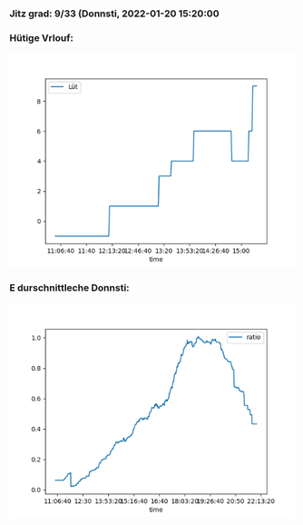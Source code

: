### Jitz grad: 9/33 (Donnsti, 2022-01-20 15:20:00

### Hütige Vrlouf:
![Graph](Today.png)

### E durschnittleche Donnsti:
![Graph](Donnsti.png)